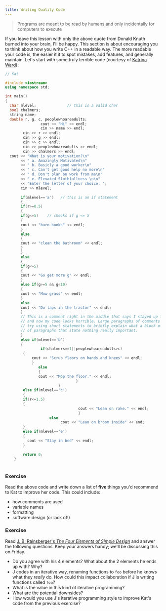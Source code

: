 ```yaml
---
title: Writing Quality Code
---
```


> Programs are meant to be read by humans and only incidentally for computers to execute

If you leave this lesson with only the above quote from Donald Knuth burned into your brain, I'll be happy. This section is about encouraging you to think about how you write C++ in a readable way. The more readable your code is, the easier it it to spot mistakes, add features, and generally maintain. Let's start with some truly terrible code (courtesy of [Katrina Ward](https://web.mst.edu/~price/cs53/code_example.html)):

``` cpp
// Kat                                                               

#include <iostream>
using namespace std;

int main()
{
  char mlevel;              // this is a valid char                   
  bool chalmers;
  string name;
  double r, g, c, peoplewhoareadults;                                            
                cout << "Hi" << endl;
				cin >> name >> endl;
		cin >> r >> endl;                                            
		cin >> g >> endl;
		cin >> c >> endl;
		cin >> peoplewhoareadults >> endl;
		cin >> chalmers >> endl;
  cout << "What is your motivation?\n"
       << " a. Amazingly Motivated\n"
	   << " b. Basicly a good worker\n"
	   << " c. Can't get good help no more\n"
	   << " d. Don't plan on work from me\n"
	   << " e. Elevated Slothfullness \n\n"
	   << "Enter the letter of your choice: ";
	   cin >> mlevel;
	   
	   if(mlevel=='a')   // this is an if statement
	   {
	   if(r>=0.5)
	   {
	   if(g<=5)    // checks if g <= 5
	   {
	   cout << "burn books" << endl;
	   }
	   else
	   {
	   cout << "clean the bathroom" << endl;
	   }
	   }
	   else
	   {
	   if(g<=5)
	   {
	   cout << "Go get more g" << endl;
	   }
	   else if(g>=5 && g<10)
	   {
	   cout << "Mow grass" << endl;
	   }
	   else
	   cout << "Do laps in the tractor" << endl;
	   }
	   // This is a comment right in the middle that says I stayed up too late and didn't do my homework
	   // and now my code looks horrible. Large paragraphs of comments makes your code harder to read
	   // try using short statements to briefly explain what a block of code is actually doing instead
	   // of paragraphs that state nothing really important.
	   }
	   else if(mlevel=='b')
	   {
	            if(chalmers==1||peoplewhoareadults>c)
		{
		    cout << "Scrub floors on hands and knees" << endl;
			}
			   else
			   {
			   cout << "Mop the floor." << endl;
			                    }
						}
		else if(mlevel=='c')
		{
		if(r<=1.5)
		{
		                         cout << "Lean on rake." << endl;
								 }
					else
					     cout << "Lean on broom inside" << end;
		}
		else if(mlevel=='e')
		{
		  cout << "Stay in bed" << endl;
		}
		
		return 0;
	}
			   
```

### Exercise

Read the above code and write down a list of **five** things you'd recommend to Kat to improve her code. This could include:
- how comments are used
- variable names
- formatting
- software design (or lack of!)

### Exercise

Read [J. B. Rainsberger's *The Four Elements of Simple Design*](https://blog.jbrains.ca/permalink/the-four-elements-of-simple-design) and answer the following questions. Keep your answers handy; we'll be discussing this on Friday.
- Do you agree with his 4 elements? What about the 2 elements he ends up with? Why?
- J codes in an iterative way, renaming functions to `foo` before he knows what they *really* do. How could this impact collaboration if J is writing functions called `foo`?
- What is the value in this kind of iterative programming?
- What are the potential downsides?
- How would you use J's iterative programming style to improve Kat's code from the previous exercise?
